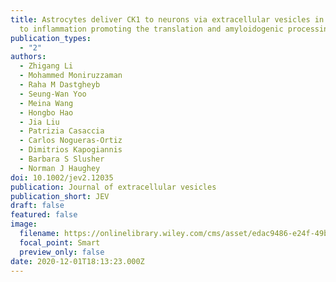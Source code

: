 ```yaml
---
title: Astrocytes deliver CK1 to neurons via extracellular vesicles in response
  to inflammation promoting the translation and amyloidogenic processing of APP
publication_types:
  - "2"
authors:
  - Zhigang Li
  - Mohammed Moniruzzaman
  - Raha M Dastgheyb
  - Seung‐Wan Yoo
  - Meina Wang
  - Hongbo Hao
  - Jia Liu
  - Patrizia Casaccia
  - Carlos Nogueras‐Ortiz
  - Dimitrios Kapogiannis
  - Barbara S Slusher
  - Norman J Haughey
doi: 10.1002/jev2.12035
publication: Journal of extracellular vesicles
publication_short: JEV
draft: false
featured: false
image:
  filename: https://onlinelibrary.wiley.com/cms/asset/edac9486-e24f-49ba-a344-29b2d45b7949/jev212035-fig-0003-m.jpg
  focal_point: Smart
  preview_only: false
date: 2020-12-01T18:13:23.000Z
---
```

